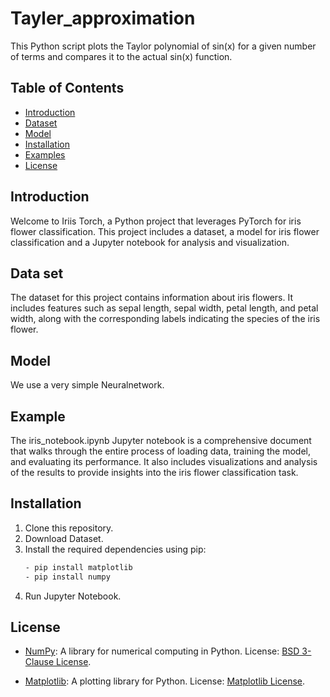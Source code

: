 # Tayler_approximation

This Python script plots the Taylor polynomial of sin(x) for a given number of terms and compares it to the actual sin(x) function.

## Table of Contents

- [Introduction](#introduction)
- [Dataset](#Dataset)
- [Model](model)
- [Installation](#installation)
- [Examples](#examples)
- [License](#license)

## Introduction

Welcome to Iriis Torch, a Python project that leverages PyTorch for iris flower classification. This project includes a dataset, a model for iris flower classification and a Jupyter notebook for analysis and visualization.

## Data set

The dataset for this project contains information about iris flowers. It includes features such as sepal length, sepal width, petal length, and petal width, along with the corresponding labels indicating the species of the iris flower.


## Model 
We use a very simple Neuralnetwork. 


## Example 

The iris_notebook.ipynb Jupyter notebook is a comprehensive document that walks through the entire process of loading data, training the model, and evaluating its performance. It also includes visualizations and analysis of the results to provide insights into the iris flower classification task.

## Installation

1. Clone this repository.
2. Download Dataset.
3. Install the required dependencies using pip:
    ```bash
    - pip install matplotlib
    - pip install numpy 
4. Run Jupyter Notebook. 

## License

- [NumPy](https://numpy.org): A library for numerical computing in Python. License: [BSD 3-Clause License](licenses/LICENSE-numpy.txt).

- [Matplotlib](https://matplotlib.org): A plotting library for Python. License: [Matplotlib License](licenses/LICENSE-matplotlib.txt).



